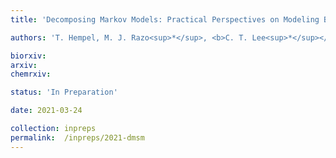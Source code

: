 ```yaml
---
title: 'Decomposing Markov Models: Practical Perspectives on Modeling Biomolecular Systems'

authors: 'T. Hempel, M. J. Razo<sup>*</sup>, <b>C. T. Lee<sup>*</sup></b>, B. C. Taylor<sup>*</sup>, R. E. Amaro<sup>$</sup>, and F. Noé<sup>$</sup>'

biorxiv: 
arxiv: 
chemrxiv: 

status: 'In Preparation'

date: 2021-03-24

collection: inpreps
permalink:  /inpreps/2021-dmsm
---
```



